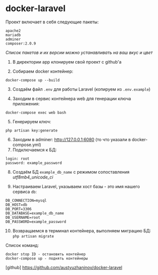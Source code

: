 # docker-laravel

Проект включает в себя следующие пакеты:
```
apache2
mariadb
adminer
composer:2.0.9
```
*Список пакетов и их версии можно устанавливать на ваш вкус и цвет*

1. В директории app клонируем свой проект с github'a

2. Собираем docker контейнер:
```
docker-compose up --build
```

3. Создаём файл `.env` для работы Laravel (копируем из `.env.example`)

4. Заходим в сервис контейнера web для генерации ключа приложения:
```
docker-compose exec web bash
```

5. Генерируем ключ:
```
php artisan key:generate
```

6. Заходим в adminer: <http://127.0.0.1:6080> (то что указали в docker-compose.yml)
7. Подключаемся к БД:
```
login: root
password: example_password
```

8. Создаём БД `example_db_name` с режимом сопоставления *utf8mb4_unicode_ci*

9. Настраиваем Laravel, указываем хост базы - это имя нашего сервиса `db`:
```
DB_CONNECTION=mysql
DB_HOST=db
DB_PORT=3306
DB_DATABASE=example_db_name
DB_USERNAME=root
DB_PASSWORD=example_password
```

10. Возвращаемся в терминал контейнера, выполняем миграцию БД:
`php artisan migrate`

Список команд:
```
docker stop ID - остановить контейнер
docker-compose up - поднять контейнеры
```

[github] <https://github.com/austyuzhaninov/docker-laravel>